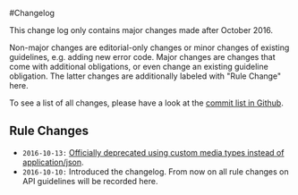 #Changelog

This change log only contains major changes made after October 2016.

Non-major changes are editorial-only changes or minor changes of existing guidelines, e.g. adding new error code. Major changes are changes that come with additional obligations, or even change an existing guideline obligation. The latter changes are additionally labeled with "Rule Change" here.

To see a list of all changes, please have a look at the [commit list in Github](https://github.com/zalando/restful-api-guidelines/commits/master).

## Rule Changes

* `2016-10-13:` [Officially deprecated using custom media types instead of application/json](../data-formats/DataFormats.md#should-prefer-standard-media-type-name-application/json).
* `2016-10-10:` Introduced the changelog. From now on all rule changes on API guidelines will be recorded here.
